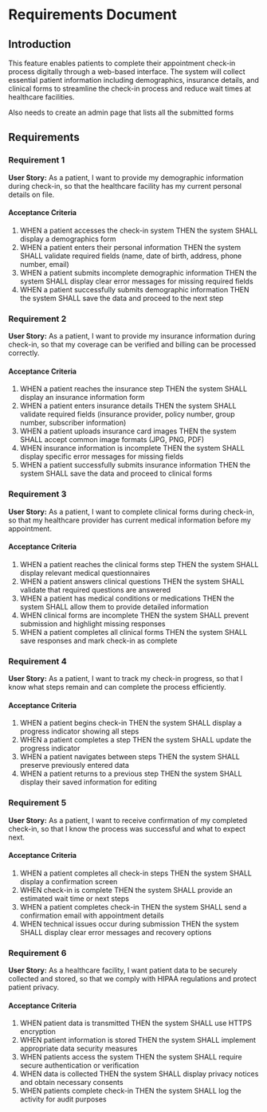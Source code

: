 # Requirements Document

## Introduction

This feature enables patients to complete their appointment check-in process digitally through a web-based interface. The system will collect essential patient information including demographics, insurance details, and clinical forms to streamline the check-in process and reduce wait times at healthcare facilities.

Also needs to create an admin page that lists all the submitted forms

## Requirements

### Requirement 1

**User Story:** As a patient, I want to provide my demographic information during check-in, so that the healthcare facility has my current personal details on file.

#### Acceptance Criteria

1. WHEN a patient accesses the check-in system THEN the system SHALL display a demographics form
2. WHEN a patient enters their personal information THEN the system SHALL validate required fields (name, date of birth, address, phone number, email)
3. WHEN a patient submits incomplete demographic information THEN the system SHALL display clear error messages for missing required fields
4. WHEN a patient successfully submits demographic information THEN the system SHALL save the data and proceed to the next step

### Requirement 2

**User Story:** As a patient, I want to provide my insurance information during check-in, so that my coverage can be verified and billing can be processed correctly.

#### Acceptance Criteria

1. WHEN a patient reaches the insurance step THEN the system SHALL display an insurance information form
2. WHEN a patient enters insurance details THEN the system SHALL validate required fields (insurance provider, policy number, group number, subscriber information)
3. WHEN a patient uploads insurance card images THEN the system SHALL accept common image formats (JPG, PNG, PDF)
4. WHEN insurance information is incomplete THEN the system SHALL display specific error messages for missing fields
5. WHEN a patient successfully submits insurance information THEN the system SHALL save the data and proceed to clinical forms

### Requirement 3

**User Story:** As a patient, I want to complete clinical forms during check-in, so that my healthcare provider has current medical information before my appointment.

#### Acceptance Criteria

1. WHEN a patient reaches the clinical forms step THEN the system SHALL display relevant medical questionnaires
2. WHEN a patient answers clinical questions THEN the system SHALL validate that required questions are answered
3. WHEN a patient has medical conditions or medications THEN the system SHALL allow them to provide detailed information
4. WHEN clinical forms are incomplete THEN the system SHALL prevent submission and highlight missing responses
5. WHEN a patient completes all clinical forms THEN the system SHALL save responses and mark check-in as complete

### Requirement 4

**User Story:** As a patient, I want to track my check-in progress, so that I know what steps remain and can complete the process efficiently.

#### Acceptance Criteria

1. WHEN a patient begins check-in THEN the system SHALL display a progress indicator showing all steps
2. WHEN a patient completes a step THEN the system SHALL update the progress indicator
3. WHEN a patient navigates between steps THEN the system SHALL preserve previously entered data
4. WHEN a patient returns to a previous step THEN the system SHALL display their saved information for editing

### Requirement 5

**User Story:** As a patient, I want to receive confirmation of my completed check-in, so that I know the process was successful and what to expect next.

#### Acceptance Criteria

1. WHEN a patient completes all check-in steps THEN the system SHALL display a confirmation screen
2. WHEN check-in is complete THEN the system SHALL provide an estimated wait time or next steps
3. WHEN a patient completes check-in THEN the system SHALL send a confirmation email with appointment details
4. WHEN technical issues occur during submission THEN the system SHALL display clear error messages and recovery options

### Requirement 6

**User Story:** As a healthcare facility, I want patient data to be securely collected and stored, so that we comply with HIPAA regulations and protect patient privacy.

#### Acceptance Criteria

1. WHEN patient data is transmitted THEN the system SHALL use HTTPS encryption
2. WHEN patient information is stored THEN the system SHALL implement appropriate data security measures
3. WHEN patients access the system THEN the system SHALL require secure authentication or verification
4. WHEN data is collected THEN the system SHALL display privacy notices and obtain necessary consents
5. WHEN patients complete check-in THEN the system SHALL log the activity for audit purposes
